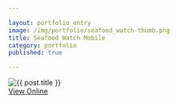 ```yaml
---

layout: portfolio_entry  
image: /img/portfolio/seafood_watch-thumb.png 
title: Seafood Watch Mobile   
category: portfolio  
published: true  

---
```


<img src="{{ post.image }}" alt="{{ post.title }}">

<div class="aside">
  <a class="button" href="http://mobile.seafoodwatch.org" target="_blank">View Online</a>
</div>
